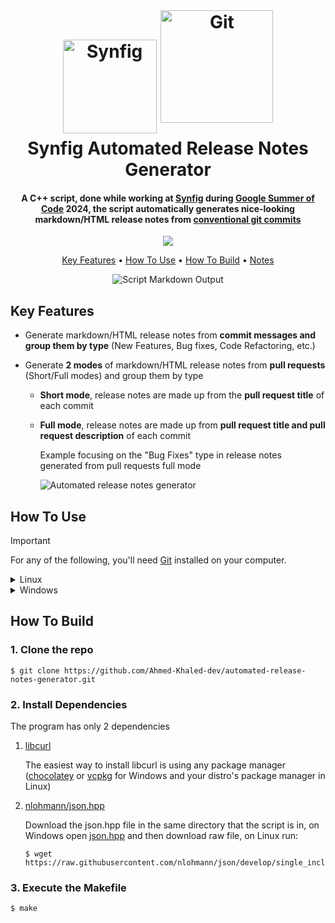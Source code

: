 <h1 align="center">
  <br>
    <img src="https://upload.wikimedia.org/wikipedia/commons/1/10/Synfig_logo.svg" alt="Synfig" width="150">
    <img src="https://avatars.githubusercontent.com/u/18133?s=280&v=4" alt="Git" width="180" style="position:relative; bottom:17px;">
  <br>
  Synfig Automated Release Notes Generator
  <br>
</h1>



<h4 align="center">A C++ script, done while working at <a href="https://www.synfig.org/" target="_blank">Synfig</a> 
during <a href="https://summerofcode.withgoogle.com/" target="_blank">Google Summer of Code</a> 2024, the script automatically generates nice-looking markdown/HTML release notes from <a href="https://www.conventionalcommits.org/en/v1.0.0/" target="_blank">conventional git commits</a></h4>

<p align="center">
<a href="https://ahmed-khaled-dev.github.io/automated-release-notes-generator/files.html">
        <img src="https://img.shields.io/badge/Code Docs- Webpage-blue?style=for-the-badge&logo=none" >
</a>
</p>

<p align="center">
  <a href="#key-features">Key Features</a> •
  <a href="#how-to-use">How To Use</a> •
  <a href="#how-to-build">How To Build</a> •
  <a href="#notes">Notes</a>
</p>

<p align="center">
    <img src="https://imgur.com/5h7WPjS.png" alt="Script Markdown Output">
</p>

## Key Features
- Generate markdown/HTML release notes from **commit messages and group them by type** (New Features, Bug fixes, Code Refactoring, etc.)
- Generate **2 modes** of markdown/HTML release notes from **pull requests** (Short/Full modes) and group them by type
  
  - **Short mode**, release notes are made up from the **pull request title** of each commit
  - **Full mode**, release notes are made up from **pull request title and pull request description** of each commit

    Example focusing on the "Bug Fixes" type in release notes generated from pull requests full mode
    
    <img src="https://imgur.com/pdLnAWx.png" alt="Automated release notes generator">

## How To Use

> [!IMPORTANT]
> For any of the following, you'll need <a href="https://git-scm.com/" target="_blank">Git</a> installed on your computer.

<details>
  <summary>Linux</summary>
  
  1. Download the [AppImage](https://drive.google.com/file/d/1blyizMY7ejLM9J2-BILO_K0kKfU_UZsl/view?usp=sharing)
   
  2. Copy the AppImage into a directory that contains a git repo that uses conventional commits, If you don't have a repo that uses conventional commits, you can download <a href="https://drive.google.com/drive/folders/1RSMgekJLUEygaDpKpFud_DdF0AQTsKRx?usp=sharing" target="_blank">Synfig's .git folder</a> and test the script on it
   
  3. Make the AppImage executable
      ```
      $ chmod +x release_notes_generator.AppImage
      ```
  4. Run the AppImage from the command line using suitable parameters
      ``` 
      $ ./release_notes_generator.AppImage release_notes_source [release_notes_mode]
      ```
      1. Generate release notes from **commit messages**
          ``` 
          $ ./release_notes_generator.AppImage message
          ```
      2. Generate **short** release notes from **pull requests**
          ``` 
          $ ./release_notes_generator.AppImage pr short
          ```
      3. Generate **full** release notes from **pull requests**
          ``` 
          $ ./release_notes_generator.AppImage pr full
          ```
</details>
<details>
  <summary>Windows</summary>
  
  1. Download the <a href="https://drive.google.com/drive/folders/1ustJy8Znff_TrAfIbGwQJpSmiq4ULA_h?usp=sharing" target="_blank">executable and dlls</a>
   
  2. Copy the files into a directory that contains a git repo that uses conventional commits, If you don't have a repo that uses conventional commits, you can download <a href="https://drive.google.com/drive/folders/1RSMgekJLUEygaDpKpFud_DdF0AQTsKRx?usp=sharing" target="_blank">Synfig's .git folder</a> and test the script on it
   
  3. Run the executable from the command line using suitable parameters
      ``` 
      $ ./release_notes_generator release_notes_source [release_notes_mode]
      ```
      1. Generate release notes from **commit messages**
          ``` 
          $ ./release_notes_generator message
          ```
      2. Generate **short** release notes from **pull requests**
          ``` 
          $ ./release_notes_generator pr short
          ```
      3. Generate **full** release notes from **pull requests**
          ``` 
          $ ./release_notes_generator pr full
          ```
</details>

## How To Build

  ### 1. Clone the repo
  ```
  $ git clone https://github.com/Ahmed-Khaled-dev/automated-release-notes-generator.git
  ```

  ### 2. Install Dependencies
  The program has only 2 dependencies

  1. [libcurl](https://github.com/curl/curl)
    
      The easiest way to install libcurl is using any package manager ([chocolatey](https://github.com/chocolatey/choco) or [vcpkg](https://github.com/microsoft/vcpkg) for Windows and your distro's package manager in Linux)
    
  2. [nlohmann/json.hpp](https://github.com/nlohmann/json)
      
      Download the json.hpp file in the same directory that the script is in, on Windows open [json.hpp](https://github.com/nlohmann/json/blob/develop/single_include/nlohmann/json.hpp) and then download raw file, 
      on Linux run:

        ```
        $ wget https://raw.githubusercontent.com/nlohmann/json/develop/single_include/nlohmann/json.hpp
        ```
  
  ### 3. Execute the Makefile
  ```
  $ make
  ```